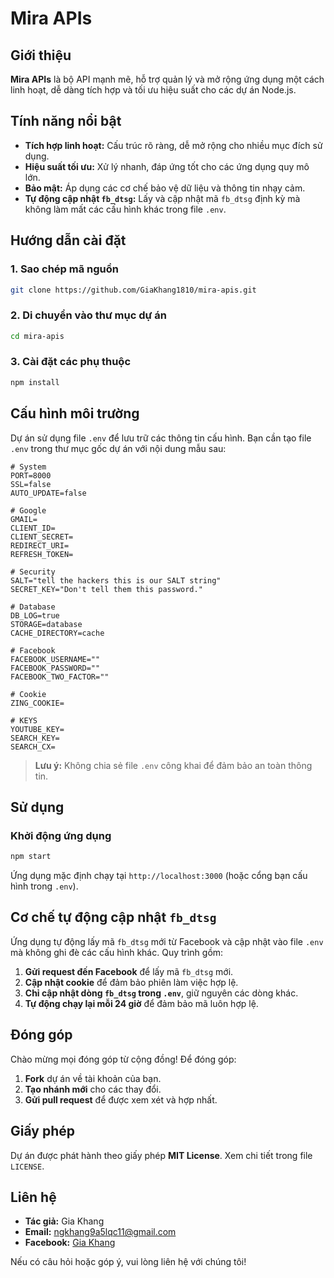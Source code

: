 # Mira APIs

## Giới thiệu

**Mira APIs** là bộ API mạnh mẽ, hỗ trợ quản lý và mở rộng ứng dụng một cách linh hoạt, dễ dàng tích hợp và tối ưu hiệu suất cho các dự án Node.js.

## Tính năng nổi bật

- **Tích hợp linh hoạt:** Cấu trúc rõ ràng, dễ mở rộng cho nhiều mục đích sử dụng.
- **Hiệu suất tối ưu:** Xử lý nhanh, đáp ứng tốt cho các ứng dụng quy mô lớn.
- **Bảo mật:** Áp dụng các cơ chế bảo vệ dữ liệu và thông tin nhạy cảm.
- **Tự động cập nhật `fb_dtsg`:** Lấy và cập nhật mã `fb_dtsg` định kỳ mà không làm mất các cấu hình khác trong file `.env`.

## Hướng dẫn cài đặt

### 1. Sao chép mã nguồn

```bash
git clone https://github.com/GiaKhang1810/mira-apis.git
```

### 2. Di chuyển vào thư mục dự án

```bash
cd mira-apis
```

### 3. Cài đặt các phụ thuộc

```bash
npm install
```

## Cấu hình môi trường

Dự án sử dụng file `.env` để lưu trữ các thông tin cấu hình. Bạn cần tạo file `.env` trong thư mục gốc dự án với nội dung mẫu sau:

```env
# System
PORT=8000
SSL=false
AUTO_UPDATE=false

# Google
GMAIL=
CLIENT_ID=
CLIENT_SECRET=
REDIRECT_URI=
REFRESH_TOKEN=

# Security
SALT="tell the hackers this is our SALT string"
SECRET_KEY="Don't tell them this password."

# Database
DB_LOG=true
STORAGE=database
CACHE_DIRECTORY=cache

# Facebook
FACEBOOK_USERNAME=""
FACEBOOK_PASSWORD=""
FACEBOOK_TWO_FACTOR=""

# Cookie
ZING_COOKIE=

# KEYS
YOUTUBE_KEY=
SEARCH_KEY=
SEARCH_CX=
```

> **Lưu ý:** Không chia sẻ file `.env` công khai để đảm bảo an toàn thông tin.

## Sử dụng

### Khởi động ứng dụng

```bash
npm start
```

Ứng dụng mặc định chạy tại `http://localhost:3000` (hoặc cổng bạn cấu hình trong `.env`).

## Cơ chế tự động cập nhật `fb_dtsg`

Ứng dụng tự động lấy mã `fb_dtsg` mới từ Facebook và cập nhật vào file `.env` mà không ghi đè các cấu hình khác. Quy trình gồm:

1. **Gửi request đến Facebook** để lấy mã `fb_dtsg` mới.
2. **Cập nhật cookie** để đảm bảo phiên làm việc hợp lệ.
3. **Chỉ cập nhật dòng `fb_dtsg` trong `.env`**, giữ nguyên các dòng khác.
4. **Tự động chạy lại mỗi 24 giờ** để đảm bảo mã luôn hợp lệ.

## Đóng góp

Chào mừng mọi đóng góp từ cộng đồng! Để đóng góp:

1. **Fork** dự án về tài khoản của bạn.
2. **Tạo nhánh mới** cho các thay đổi.
3. **Gửi pull request** để được xem xét và hợp nhất.

## Giấy phép

Dự án được phát hành theo giấy phép **MIT License**. Xem chi tiết trong file `LICENSE`.

## Liên hệ

- **Tác giả:** Gia Khang
- **Email:** ngkhang9a5lqc11@gmail.com
- **Facebook:** [Gia Khang](https://www.facebook.com/GiaKhang.1810)

Nếu có câu hỏi hoặc góp ý, vui lòng liên hệ với chúng tôi!